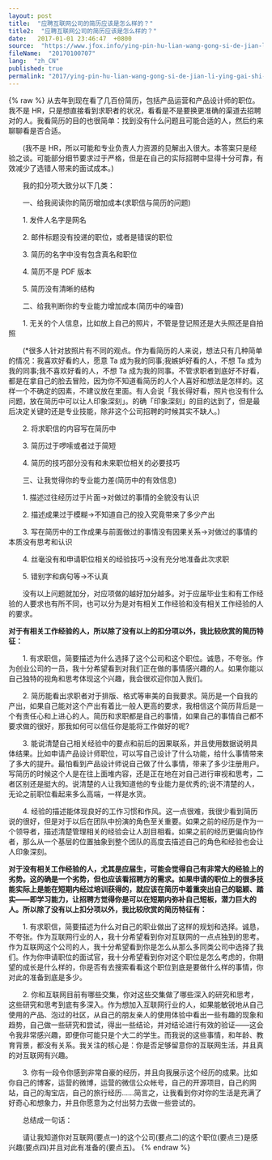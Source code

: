 ```yaml
---
layout: post
title:  "应聘互联网公司的简历应该是怎么样的？"
title2:  "应聘互联网公司的简历应该是怎么样的？"
date:   2017-01-01 23:46:47  +0800
source:  "https://www.jfox.info/ying-pin-hu-lian-wang-gong-si-de-jian-li-ying-gai-shi-zen-me-yang-de.html"
fileName:  "20170100707"
lang:  "zh_CN"
published: true
permalink: "2017/ying-pin-hu-lian-wang-gong-si-de-jian-li-ying-gai-shi-zen-me-yang-de.html"
---
```

{% raw %}
从去年到现在看了几百份简历，包括产品运营和产品设计师的职位。我不是 HR，只是想直接看到求职者的状况，看看是不是要换更准确的渠道去招聘对的人。我看简历的目的也很简单：找到没有什么问题且可能合适的人，然后约来聊聊看是否合适。

　　(我不是 HR，所以可能和专业负责人力资源的见解出入很大。本答案只是经验之谈。可能部分细节要求过于严格，但是在自己的实际招聘中显得十分可靠，有效减少了选错人带来的面试成本。)

　　我的扣分项大致分以下几类：

　　一、给我阅读你的简历增加成本(求职信与简历的问题)

　　1. 发件人名字是网名

　　2. 邮件标题没有投递的职位，或者是错误的职位

　　3. 简历的名字中没有包含真名和职位

　　4. 简历不是 PDF 版本

　　5. 简历没有清晰的结构

　　二、给我判断你的专业能力增加成本(简历中的噪音)

　　1. 无关的个人信息，比如放上自己的照片，不管是登记照还是大头照还是自拍照

　　(*很多人针对放照片有不同的观点。作为看简历的人来说，想法只有几种简单的情况：我喜欢好看的人，愿意 Ta 成为我的同事;我嫉妒好看的人，不想 Ta 成为我的同事;我不喜欢好看的人，不想 Ta 成为我的同事。不管求职者到底好不好看，都是在拿自己的脸去冒险，因为你不知道看简历的人个人喜好和想法是怎样的。这样一个不确定的因素，不建议放在里面。有人会说「我长得好看，照片也没有什么问题，放在简历中可以让人印象深刻」。的确「印象深刻」的目的达到了，但是最后决定关键的还是专业技能，除非这个公司招聘的时候其实不缺人。)

　　2. 将求职信的内容写在简历中

　　3. 简历过于啰嗦或者过于简短

　　4. 简历的技巧部分没有和未来职位相关的必要技巧

　　三、让我觉得你的专业能力差(简历中的有效信息)

　　1. 描述过往经历过于片面→对做过的事情的全貌没有认识

　　2. 描述成果过于模糊→不知道自己的投入究竟带来了多少产出

　　3. 写在简历中的工作成果与前面做过的事情没有因果关系→对做过的事情的本质没有思考和认识

　　4. 丝毫没有和申请职位相关的经验技巧→没有充分地准备此次求职

　　5. 错别字和病句等→不认真

　　没有以上问题就加分，对应项做的越好加分越多。对于应届毕业生和有工作经验的人要求也有所不同，也可以分为是对有相关工作经验和没有相关工作经验的人的要求。

**对于有相关工作经验的人，所以除了没有以上的扣分项以外，我比较欣赏的简历特征：**

　　1. 有求职信，简要描述为什么选择了这个公司和这个职位。诚恳，不夸张。作为创业公司的一员，我十分希望看到对我们正在做的事情感兴趣的人。如果你能以自己独特的视角和思考体现这个兴趣，我会很欢迎你加入我们。

　　2. 简历能看出求职者对于排版、格式等审美的自我要求。简历是一个自我的产出，如果自己能对这个产出有着比一般人更高的要求，我相信这个简历背后是一个有责任心和上进心的人。简历和求职都是自己的事情，如果自己的事情自己都不要求做的很好，那我如何可以信任你是能将工作做好的呢?

　　3. 能说清楚自己相关经验中的要点和前后的因果联系，并且使用数据说明具体结果。比如申请产品设计师职位，可以写自己设计了什么功能，给什么事情带来了多大的提升。最怕看到产品设计师说自己做了什么事情，带来了多少注册用户。写简历的时候这个人是在往上面堆内容，还是正在地在对自己进行审视和思考，二者区别还是挺大的。说清楚的人让我知道他的专业能力是优秀的;说不清楚的人，无论之前职位看起来多么高端，一样是水货。

　　4. 经验的描述能体现良好的工作习惯和作风。这一点很难，我很少看到简历说的很好，但是对于以后在团队中扮演的角色至关重要。如果之前的经历是作为一个领导者，描述清楚管理相关的经验会让人刮目相看。如果之前的经历更偏向协作者，那么从一个基层的位置抽象到整个团队的高度去描述自己的角色和经验也会让人印象深刻。

**对于没有相关工作经验的人，**尤其是应届生，可能会觉得自己有非常大的经验上的劣势。这的确是一个劣势，但也应该看招聘方的需求。如果申请的职位上的很多技能实际上是能在短期内经过培训获得的，就应该在简历中着重突出自己的聪颖、踏实——即学习能力，让招聘方觉得你是可以在短期内弥补自己短板，潜力巨大的人。所以**除了没有以上扣分项以外，我比较欣赏的简历特征有：**

　　1. 有求职信，简要描述为什么对自己的职业做出了这样的规划和选择。诚恳，不夸张。作为互联网行业的人，我十分希望看到你对互联网的一点点独到的思考。作为互联网这个公司的人，我十分希望看到你是怎么从那么多同类公司中选择了我们。作为你申请职位的面试官，我十分希望看到你对这个职位是怎么考虑的，你期望的成长是什么样的，你是否有去搜索看看这个职位到底是要做什么样的事情，你对此的准备到底是多少。

　　2. 你和互联网目前有哪些交集，你对这些交集做了哪些深入的研究和思考，这些研究和思考到底有多深入。作为想加入互联网行业的人，如果能敏锐地从自己使用的产品、泡过的社区，从自己的朋友亲人的使用体验中看出一些有趣的现象和趋势，自己做一些研究和尝试，得出一些结论，并对结论进行有效的验证——这会令我非常感兴趣，即便你可能只是个大二的学生。而我说的这些事情，和年龄、教育背景，都没有关系。我关注的核心是：你是否足够留意你的互联网生活，并且真的对互联网有兴趣。

　　3. 你有一段令你感到非常自豪的经历，并且向我展示这个经历的成果。比如你自己的博客，运营的微博，运营的微信公众帐号，自己的开源项目，自己的网站，自己的淘宝店，自己的旅行经历……简言之，让我看到你对你的生活是充满了好奇心和想象力，并且你愿意为之付出努力去做一些尝试的。

　　总结成一句话：

　　请让我知道你对互联网(要点一)的这个公司(要点二)的这个职位(要点三)是感兴趣(要点四)并且对此有准备的(要点五)。
{% endraw %}
